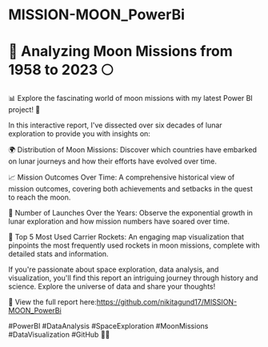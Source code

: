 # MISSION-MOON_PowerBi
# 🚀 Analyzing Moon Missions from 1958 to 2023 🌕

📊 Explore the fascinating world of moon missions with my latest Power BI project! 🌌

In this interactive report, I've dissected over six decades of lunar exploration to provide you with insights on:

🌍 Distribution of Moon Missions: Discover which countries have embarked on lunar journeys and how their efforts have evolved over time.

📈 Mission Outcomes Over Time: A comprehensive historical view of mission outcomes, covering both achievements and setbacks in the quest to reach the moon.

🚀 Number of Launches Over the Years: Observe the exponential growth in lunar exploration and how mission numbers have soared over time.

🌟 Top 5 Most Used Carrier Rockets: An engaging map visualization that pinpoints the most frequently used rockets in moon missions, complete with detailed stats and information.

If you're passionate about space exploration, data analysis, and visualization, you'll find this report an intriguing journey through history and science. Explore the universe of data and share your thoughts!

🔗 View the full report here:https://github.com/nikitagund17/MISSION-MOON_PowerBi

#PowerBI #DataAnalysis #SpaceExploration #MoonMissions #DataVisualization #GitHub 🌠📡
